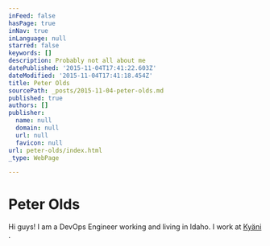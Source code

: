 ```yaml
---
inFeed: false
hasPage: true
inNav: true
inLanguage: null
starred: false
keywords: []
description: Probably not all about me
datePublished: '2015-11-04T17:41:22.603Z'
dateModified: '2015-11-04T17:41:18.454Z'
title: Peter Olds
sourcePath: _posts/2015-11-04-peter-olds.md
published: true
authors: []
publisher:
  name: null
  domain: null
  url: null
  favicon: null
url: peter-olds/index.html
_type: WebPage

---
```

# Peter Olds

Hi guys! I am a DevOps Engineer working and living in Idaho. I work at [Kyäni][0] . 

[0]: http://www.kyani.net/